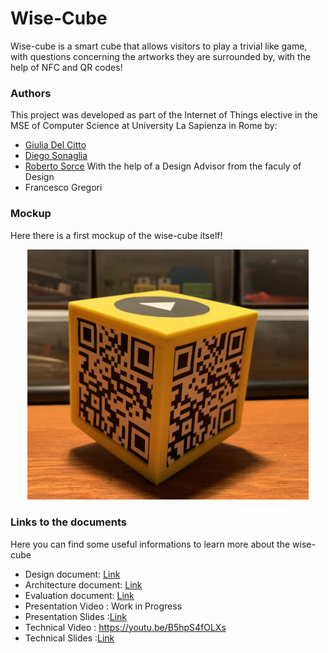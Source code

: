 # Wise-Cube 
Wise-cube is a smart cube that allows visitors to play a trivial like game, with questions concerning the artworks they are surrounded by, with the help of NFC and QR codes!

### Authors
This project was developed as part of the Internet of Things elective in the MSE of Computer Science at University La Sapienza in Rome by:
- [Giulia Del Citto](https://www.linkedin.com/in/giulia-del-citto-316a8b1a3)
- [Diego Sonaglia](https://www.linkedin.com/in/diego-sonaglia-66a96915b)
- [Roberto Sorce](https://www.linkedin.com/in/roberto-sorce-52491512a)
With the help of a Design Advisor from the faculy of Design
- Francesco Gregori

### Mockup
Here there is a first mockup of the wise-cube itself!
<p align="center">
 <img src="mockup/cube-picture.jpg" width="450" )
</p>


### Links to the documents

Here you can find some useful informations to learn more about the wise-cube

- Design document: [Link](Design/README.md)
- Architecture document: [Link](Architecture/README.md)  
- Evaluation document: [Link](Evaluation/README.md)  
- Presentation Video : Work in Progress
- Presentation Slides :[Link](Evaluation/WiseCube.pdf)  
- Technical Video : https://youtu.be/B5hpS4fOLXs
- Technical Slides :[Link](WiseCube_technical_aspects.pdf)  

          
